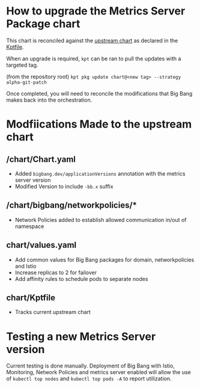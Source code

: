 # How to upgrade the Metrics Server Package chart

This chart is reconciled against the [upstream chart](https://github.com/kubernetes-sigs/metrics-server/tree/master/charts/metrics-server) as declared in the [Kptfile](../chart/Kptfile).

When an upgrade is required, `kpt` can be ran to pull the updates with a targeted tag.

(from the repository root)
`kpt pkg update chart@<new tag> --strategy alpha-git-patch`

Once completed, you will need to reconcile the modifications that Big Bang makes back into the orchestration.

# Modfiications Made to the upstream chart

## /chart/Chart.yaml
- Added `bigbang.dev/applicationVersions` annotation with the metrics server version
- Modified Version to include `-bb.x` suffix

## /chart/bigbang/networkpolicies/*
- Network Policies added to establish allowed communication in/out of namespace

## chart/values.yaml
- Add common values for Big Bang packages for domain, networkpolicies and Istio
- Increase replicas to 2 for failover
- Add affinity rules to schedule pods to separate nodes

## chart/Kptfile
- Tracks current upstream chart

# Testing a new Metrics Server version

Current testing is done manually. Deployment of Big Bang with Istio, Monitoring, Network Policies and metrics server enabled will allow the use of `kubectl top nodes` and `kubectl top pods -A` to report utilization.  